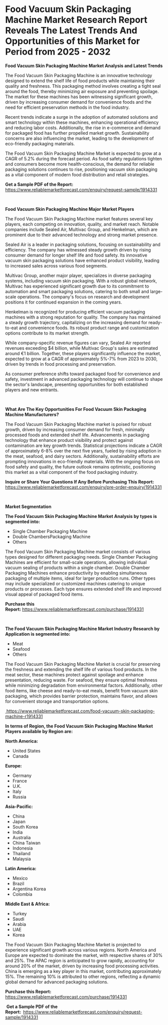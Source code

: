 <p><h1>Food Vacuum Skin Packaging Machine Market Research Report Reveals The Latest Trends And Opportunities of this Market for Period from 2025 - 2032</h1></p><p><strong>Food Vacuum Skin Packaging Machine Market Analysis and Latest Trends</strong></p>
<p><p>The Food Vacuum Skin Packaging Machine is an innovative technology designed to extend the shelf life of food products while maintaining their quality and freshness. This packaging method involves creating a tight seal around the food, thereby minimizing air exposure and preventing spoilage. The market for these machines has been witnessing significant growth, driven by increasing consumer demand for convenience foods and the need for efficient preservation methods in the food industry.</p><p>Recent trends indicate a surge in the adoption of automated solutions and smart technology within these machines, enhancing operational efficiency and reducing labor costs. Additionally, the rise in e-commerce and demand for packaged food has further propelled market growth. Sustainability concerns are also influencing the market, leading to the development of eco-friendly packaging materials.</p><p>The Food Vacuum Skin Packaging Machine Market is expected to grow at a CAGR of 5.2% during the forecast period. As food safety regulations tighten and consumers become more health-conscious, the demand for reliable packaging solutions continues to rise, positioning vacuum skin packaging as a vital component of modern food distribution and retail strategies.</p></p>
<p><strong>Get a Sample PDF of the Report:&nbsp;</strong> <a href="https://www.reliablemarketforecast.com/enquiry/request-sample/1914331?utm_campaign=1899&utm_medium=2&utm_source=Github&utm_content=ia&utm_term=12042025&utm_id=food-vacuum-skin-packaging-machine">https://www.reliablemarketforecast.com/enquiry/request-sample/1914331</a></p>
<p>&nbsp;</p>
<p><strong>Food Vacuum Skin Packaging Machine Major Market Players</strong></p>
<p><p>The Food Vacuum Skin Packaging Machine market features several key players, each competing on innovation, quality, and market reach. Notable companies include Sealed Air, Multivac Group, and Henkelman, which are prominent due to their advanced technology and strong market presence.</p><p>Sealed Air is a leader in packaging solutions, focusing on sustainability and efficiency. The company has witnessed steady growth driven by rising consumer demand for longer shelf life and food safety. Its innovative vacuum skin packaging solutions have enhanced product visibility, leading to increased sales across various food segments.</p><p>Multivac Group, another major player, specializes in diverse packaging systems, including vacuum skin packaging. With a robust global network, Multivac has experienced significant growth due to its commitment to automation and smart packaging solutions, catering to both small and large-scale operations. The company's focus on research and development positions it for continued expansion in the coming years.</p><p>Henkelman is recognized for producing efficient vacuum packaging machines with a strong reputation for quality. The company has maintained a steady growth trajectory, capitalizing on the increasing demand for ready-to-eat and convenience foods. Its robust product range and customization options contribute to its market strength.</p><p>While company-specific revenue figures can vary, Sealed Air reported revenues exceeding $4 billion, while Multivac Group's sales are estimated around €1 billion. Together, these players significantly influence the market, expected to grow at a CAGR of approximately 5%-7% from 2023 to 2030, driven by trends in food processing and preservation.</p><p>As consumer preference shifts toward packaged food for convenience and safety, investment in advanced packaging technology will continue to shape the sector's landscape, presenting opportunities for both established players and new entrants.</p></p>
<p>&nbsp;</p>
<p><strong>What Are The Key Opportunities For Food Vacuum Skin Packaging Machine Manufacturers?</strong></p>
<p><p>The Food Vacuum Skin Packaging Machine market is poised for robust growth, driven by increasing consumer demand for fresh, minimally processed foods and extended shelf life. Advancements in packaging technology that enhance product visibility and protect against contamination are key growth trends. Statistical projections indicate a CAGR of approximately 6-8% over the next five years, fueled by rising adoption in the meat, seafood, and dairy sectors. Additionally, sustainability efforts are prompting innovations in eco-friendly materials. With the ongoing focus on food safety and quality, the future outlook remains optimistic, positioning this market as a vital component of the food packaging industry.</p></p>
<p><strong>Inquire or Share Your Questions If Any Before Purchasing This Report:</strong> <a href="https://www.reliablemarketforecast.com/enquiry/pre-order-enquiry/1914331?utm_campaign=1899&utm_medium=2&utm_source=Github&utm_content=ia&utm_term=12042025&utm_id=food-vacuum-skin-packaging-machine">https://www.reliablemarketforecast.com/enquiry/pre-order-enquiry/1914331</a></p>
<p>&nbsp;</p>
<p><strong>Market Segmentation</strong></p>
<p><strong>The Food Vacuum Skin Packaging Machine Market Analysis by types is segmented into:</strong></p>
<p><ul><li>Single Chamber Packaging Machine</li><li>Double ChambersPackaging Machine</li><li>Others</li></ul></p>
<p><p>The Food Vacuum Skin Packaging Machine market consists of various types designed for different packaging needs. Single Chamber Packaging Machines are efficient for small-scale operations, allowing individual vacuum sealing of products within a single chamber. Double Chamber Packaging Machines enhance productivity by enabling simultaneous packaging of multiple items, ideal for larger production runs. Other types may include specialized or customized machines catering to unique products or processes. Each type ensures extended shelf life and improved visual appeal of packaged food items.</p></p>
<p><strong>Purchase this Report:&nbsp;</strong><a href="https://www.reliablemarketforecast.com/purchase/1914331?utm_campaign=1899&utm_medium=2&utm_source=Github&utm_content=ia&utm_term=12042025&utm_id=food-vacuum-skin-packaging-machine">https://www.reliablemarketforecast.com/purchase/1914331</a></p>
<p>&nbsp;</p>
<p><strong>The Food Vacuum Skin Packaging Machine Market Industry Research by Application is segmented into:</strong></p>
<p><ul><li>Meat</li><li>Seafood</li><li>Others</li></ul></p>
<p><p>The Food Vacuum Skin Packaging Machine Market is crucial for preserving the freshness and extending the shelf life of various food products. In the meat sector, these machines protect against spoilage and enhance presentation, reducing waste. For seafood, they ensure optimal freshness while minimizing degradation from environmental factors. Additionally, other food items, like cheese and ready-to-eat meals, benefit from vacuum skin packaging, which provides barrier protection, maintains flavor, and allows for convenient storage and transportation options.</p></p>
<p><a href="https://www.reliablemarketforecast.com/food-vacuum-skin-packaging-machine-r1914331?utm_campaign=1899&utm_medium=2&utm_source=Github&utm_content=ia&utm_term=12042025&utm_id=food-vacuum-skin-packaging-machine">&nbsp;https://www.reliablemarketforecast.com/food-vacuum-skin-packaging-machine-r1914331</a></p>
<p><strong>In terms of Region, the Food Vacuum Skin Packaging Machine Market Players available by Region are:</strong></p>
<p>
    <p> <strong> North America: </strong>
        <ul>
            <li>United States</li>
            <li>Canada</li>
        </ul>
        </p> 
    <p> <strong> Europe: </strong>
        <ul>
            <li>Germany</li>
            <li>France</li>
            <li>U.K.</li>
            <li>Italy</li>
            <li>Russia</li>
        </ul>
        </p> 
    <p> <strong> Asia-Pacific: </strong>
        <ul>
            <li>China</li>
            <li>Japan</li>
            <li>South Korea</li>
            <li>India</li>
            <li>Australia</li>
            <li>China Taiwan</li>
            <li>Indonesia</li>
            <li>Thailand</li>
            <li>Malaysia</li>
        </ul>
        </p> 
    <p> <strong> Latin America: </strong>
        <ul>
            <li>Mexico</li>
            <li>Brazil</li>
            <li>Argentina Korea</li>
            <li>Colombia</li>
        </ul>
        </p> 
    <p> <strong> Middle East & Africa: </strong>
        <ul>
            <li>Turkey</li>
            <li>Saudi</li>
            <li>Arabia</li>
            <li>UAE</li>
            <li>Korea</li>
        </ul>
    </p>
    </p>
<p><p>The Food Vacuum Skin Packaging Machine Market is projected to experience significant growth across various regions. North America and Europe are expected to dominate the market, with respective shares of 30% and 25%. The APAC region is anticipated to grow rapidly, accounting for around 20% of the market, driven by increasing food processing activities. China is emerging as a key player in this market, contributing approximately 15%. The remaining 10% is attributed to other regions, reflecting a dynamic global demand for advanced packaging solutions.</p></p>
<p><strong>Purchase this Report: </strong><a href="https://www.reliablemarketforecast.com/purchase/1914331?utm_campaign=1899&utm_medium=2&utm_source=Github&utm_content=ia&utm_term=12042025&utm_id=food-vacuum-skin-packaging-machine">https://www.reliablemarketforecast.com/purchase/1914331</a></p>
<p>&nbsp;<strong>Get a Sample PDF of the Report:&nbsp;&nbsp;</strong><a href="https://www.reliablemarketforecast.com/enquiry/request-sample/1914331?utm_campaign=1899&utm_medium=2&utm_source=Github&utm_content=ia&utm_term=12042025&utm_id=food-vacuum-skin-packaging-machine">https://www.reliablemarketforecast.com/enquiry/request-sample/1914331</a></p>
<p><strong></strong></p>
<p><p></p><p></p><p></p></p>